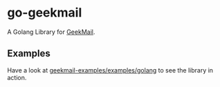 # go-geekmail
A Golang Library for [GeekMail](https://geekmail.appspot.com/).

## Examples
Have a look at [geekmail-examples/examples/golang](https://github.com/geekmail/geekmail-examples/tree/master/examples/golang) to see the library in action.
